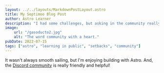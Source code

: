 ```yaml
---
layout: ../../layouts/MarkdownPostLayout.astro
title: My Septimoo Blog Post
author: Astro Learner
description: "I had some challenges, but asking in the community really helped!"
image: 
    url: "/gasoducto2.jpg"
    alt: "The word community with a heart."
pubDate: 2022-07-15
tags: ["astro", "learning in public", "setbacks", "community"]
---
```

It wasn't always smooth sailing, but I'm enjoying building with Astro. And, the [Discord community](https://astro.build/chat) is really friendly and helpful!